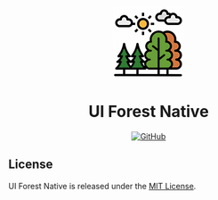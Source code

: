 <p align="center">
  <img src="./assets/logo.png" alt="UI Forest Native logo" width="128" height="128">
  <h1 align="center">UI Forest Native</h1>
</p>
<p align="center">
    <a aria-label="License" href="https://github.com/UrijHoruzij/ui-forest-native/blob/master/LICENSE">
      <img alt="GitHub" src="https://img.shields.io/github/license/UrijHoruzij/ui-forest-native?color=2e7d32">
    </a>
  </p>

## License

UI Forest Native is released under the [MIT License](https://github.com/UrijHoruzij/ui-forest-native/blob/master/LICENSE).
